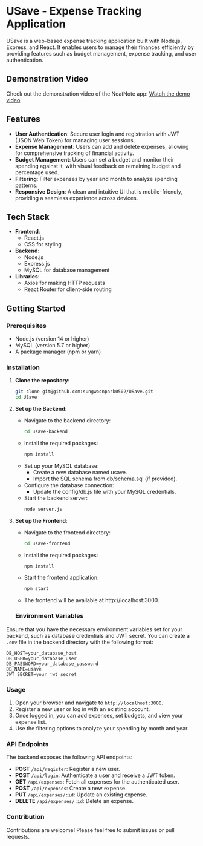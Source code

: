 # USave - Expense Tracking Application

USave is a web-based expense tracking application built with Node.js, Express, and React. It enables users to manage their finances efficiently by providing features such as budget management, expense tracking, and user authentication.

## Demonstration Video 
Check out the demonstration video of the NeatNote app: <a href="https://drive.google.com/file/d/1IgkSVOIG4sEo2vwcsaQe4R_hYMLipQH7/view?usp=sharing" target="_blank">Watch the demo video</a>

## Features

- **User Authentication**: Secure user login and registration with JWT (JSON Web Token) for managing user sessions.
- **Expense Management**: Users can add and delete expenses, allowing for comprehensive tracking of financial activity.
- **Budget Management**: Users can set a budget and monitor their spending against it, with visual feedback on remaining budget and percentage used.
- **Filtering**: Filter expenses by year and month to analyze spending patterns.
- **Responsive Design**: A clean and intuitive UI that is mobile-friendly, providing a seamless experience across devices.

## Tech Stack

- **Frontend**: 
  - React.js
  - CSS for styling
- **Backend**:
  - Node.js
  - Express.js
  - MySQL for database management
- **Libraries**:
  - Axios for making HTTP requests
  - React Router for client-side routing

## Getting Started

### Prerequisites

- Node.js (version 14 or higher)
- MySQL (version 5.7 or higher)
- A package manager (npm or yarn)

### Installation

1. **Clone the repository**:
   ```bash
   git clone git@github.com:sungwoonpark0502/USave.git
   cd USave
2. **Set up the Backend**:
   - Navigate to the backend directory:
      ```bash
      cd usave-backend
   - Install the required packages:
      ```bash
      npm install
   - Set up your MySQL database:
        - Create a new database named usave.
        - Import the SQL schema from db/schema.sql (if provided).
   - Configure the database connection:
        - Update the config/db.js file with your MySQL credentials.
   - Start the backend server:
     ```bash
     node server.js   
4. **Set up the Frontend**:
   - Navigate to the frontend directory:
     ```bash
     cd usave-frontend
   - Install the required packages:
     ```bash
     npm install
   - Start the frontend application:
     ```bash
     npm start
   - The frontend will be available at http://localhost:3000.
  
   ### Environment Variables

Ensure that you have the necessary environment variables set for your backend, such as database credentials and JWT secret. You can create a `.env` file in the backend directory with the following format:

    DB_HOST=your_database_host
    DB_USER=your_database_user
    DB_PASSWORD=your_database_password
    DB_NAME=usave
    JWT_SECRET=your_jwt_secret

### Usage

1. Open your browser and navigate to `http://localhost:3000`.
2. Register a new user or log in with an existing account.
3. Once logged in, you can add expenses, set budgets, and view your expense list.
4. Use the filtering options to analyze your spending by month and year.

### API Endpoints

The backend exposes the following API endpoints:

- **POST** `/api/register`: Register a new user.
- **POST** `/api/login`: Authenticate a user and receive a JWT token.
- **GET** `/api/expenses`: Fetch all expenses for the authenticated user.
- **POST** `/api/expenses`: Create a new expense.
- **PUT** `/api/expenses/:id`: Update an existing expense.
- **DELETE** `/api/expenses/:id`: Delete an expense.

### Contribution

Contributions are welcome! Please feel free to submit issues or pull requests.
